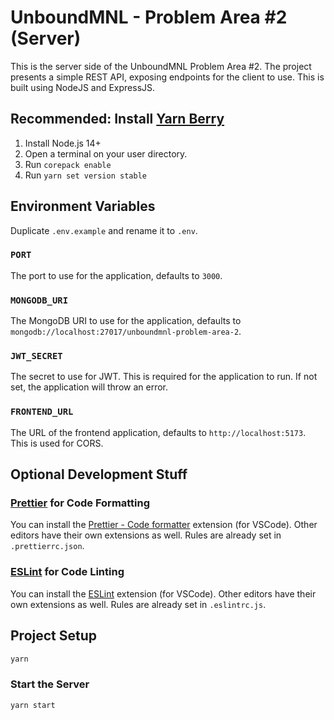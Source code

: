 # UnboundMNL - Problem Area #2 (Server)
This is the server side of the UnboundMNL Problem Area #2.
The project presents a simple REST API, exposing endpoints for the client to use.
This is built using NodeJS and ExpressJS.

## Recommended: Install [Yarn Berry](https://yarnpkg.com/getting-started/install)
1. Install Node.js 14+
2. Open a terminal on your user directory.
3. Run `corepack enable`
4. Run `yarn set version stable`

## Environment Variables
Duplicate `.env.example` and rename it to `.env`.
### `PORT`
The port to use for the application, defaults to `3000`.
### `MONGODB_URI`
The MongoDB URI to use for the application, defaults to `mongodb://localhost:27017/unboundmnl-problem-area-2`.
### `JWT_SECRET`
The secret to use for JWT. This is required for the application to run.
If not set, the application will throw an error.
### `FRONTEND_URL`
The URL of the frontend application, defaults to `http://localhost:5173`.
This is used for CORS.

## Optional Development Stuff
### [Prettier](https://prettier.io/) for Code Formatting
You can install the [Prettier - Code formatter](https://marketplace.visualstudio.com/items?itemName=esbenp.prettier-vscode) extension (for VSCode).
Other editors have their own extensions as well.
Rules are already set in `.prettierrc.json`.

### [ESLint](https://eslint.org/) for Code Linting
You can install the [ESLint](https://marketplace.visualstudio.com/items?itemName=dbaeumer.vscode-eslint) extension (for VSCode).
Other editors have their own extensions as well.
Rules are already set in `.eslintrc.js`.

## Project Setup
```sh
yarn
```

### Start the Server
```sh
yarn start
```
